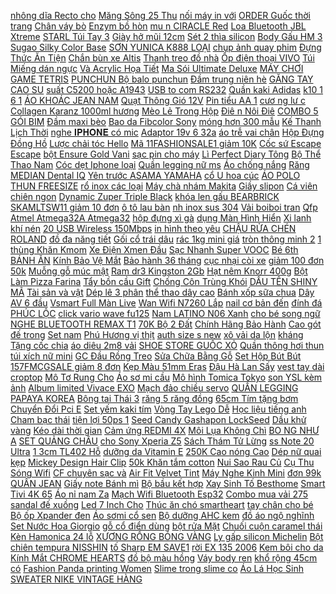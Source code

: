 [ nhông dĩa Recto cho](https://cuahang4.github.io/p0/121/222/bo-nhong-dia-recto-cho-winner-mua-hang-online/) [ Măng Sông 25 Thu](https://cuahang7.github.io/p0/21/256/mang-song-25-thu-20-hdpe-mua-hang-online/) [ nối máy in với](https://cuahang5.github.io/p0/179/413/day-ket-noi-may-in-voi-may-tinh-mua-hang-online/) [ ORDER Guốc thời trang](https://cuahang5.github.io/p0/178/399/order-guoc-thoi-trang-852-mua-hang-online/) [Chân váy bò](https://cuahang4.github.io/p0/141/368/chan-vay-bo-mua-hang-online/) [Enzym bồ hòn](https://cuahang7.github.io/p0/10/882/enzym-bo-hon-mua-hang-online/) [ mu n CIRACLE Red](https://cuahang7.github.io/p0/47/42/kem-tri-mun-ciracle-red-spot-cream-mua-hang-online/) [ Loa Bluetooth JBL Xtreme](https://cuahang4.github.io/p0/144/736/loa-bluetooth-jbl-xtreme-3-mua-hang-online/) [ STARL Túi Tay 3](https://cuahang12.github.io/p0/108/549/ao-khoac-kaki-starl-tui-tay-3-mau-mua-hang-online/) [Giày hở mũi 12cm](https://cuahang12.github.io/p0/135/385/giay-ho-mui-12cm-mua-hang-online/) [Sét 2 thìa silicon](https://cuahang10.github.io/p0/27/471/set-2-thia-silicon-mua-hang-online/) [Body Gấu HM 3](https://cuahang5.github.io/p0/181/644/body-gau-hm-3-mua-hang-online/) [ Sugao Silky Color Base](https://cuahang10.github.io/p0/14/627/kem-lot-sugao-silky-color-base-spf20-20ml-mua-hang-online/) [ SƠN YUNICA K888 LOẠI](https://cuahang7.github.io/p0/30/900/sung-phun-son-yunica-k888-loai-1-mua-hang-online/) [ chụp ảnh quay phim](https://cuahang7.github.io/p0/11/528/bo-den-studio-tianrui-chup-anh-quay-phimlivestream-chuyen-nghiep-mua-hang-online/) [ Đựng Thức Ăn Tiện](https://cuahang4.github.io/p0/124/39/khay-go-dung-thuc-an-tien-dung-mua-hang-online/) [ Chắn bùn xe Altis](https://cuahang4.github.io/p0/109/431/chan-bun-xe-altis-2014-2017-mua-hang-online/) [ Thanh treo đồ nhà](https://cuahang7.github.io/p0/15/934/thanh-treo-do-nha-tam-mua-hang-online/) [ Ốp điện thoại VIVO](https://cuahang7.github.io/p0/32/391/op-dien-thoai-vivo-y53-mua-hang-online/) [Túi Miếng dán ngực](https://cuahang5.github.io/p0/186/595/tui-mieng-dan-nguc-mua-hang-online/) [ Và Acrylic Họa Tiết](https://cuahang5.github.io/p0/160/760/moc-chia-khoa-bang-kim-loai-va-acrylic-hoa-tiet-nhom-nhac-got7-blackpink-twice-exo-bts-mua-hang-online/) [ Ma Sói Ultimate Deluxe](https://cuahang4.github.io/p0/114/229/ma-soi-ultimate-deluxe-viet-hoa-mua-hang-online/) [ MÁY CHƠI GAME TETRIS](https://cuahang5.github.io/p0/174/365/may-choi-game-tetris-mini-elinhien-mua-hang-online/) [PUNCHUN Bộ balo punchun](https://cuahang12.github.io/p0/146/327/punchun-bo-balo-punchun-mua-hang-online/) [ Đầm trung niên hè](https://cuahang5.github.io/p0/170/356/dam-trung-nien-he-2019-mua-hang-online/) [GĂNG TAY CAO SU](https://cuahang5.github.io/p0/173/174/gang-tay-cao-su-mua-hang-online/) [ suất C5200 hoặc A1943](https://cuahang7.github.io/p0/45/703/so-cong-suat-c5200-hoac-a1943-1-con-mua-hang-online/) [ USB to com RS232](https://cuahang7.github.io/p0/17/163/cap-usb-to-com-rs232-z-tek-chinh-hang-mua-hang-online/) [Quần kaki Adidas](https://cuahang7.github.io/p0/16/703/quan-kaki-adidas-mua-hang-online/) [ k10 1 6 1](https://cuahang12.github.io/p0/148/465/mam-enkei-k10-16-16-cho-ex150-mua-hang-online/) [ ÁO KHOÁC JEAN NAM](https://cuahang4.github.io/p0/134/578/ao-khoac-jean-nam-han-quoc-mua-hang-online/) [ Quạt Thông Gió 12V](https://cuahang7.github.io/p0/4/721/quat-tan-nhiet-quat-thong-gio-12v-dc-5x5x1-mua-hang-online/) [ Pin tiểu AA 1](https://cuahang4.github.io/p0/148/656/pin-tieu-aa-15v-8-vien-mua-hang-online/) [ cươ ng lư c](https://cuahang10.github.io/p0/3/890/dai-bao-ve-camera-vsmart-live-khong-cuong-luc-cam-mua-hang-online/) [ Collagen Karanz 1000ml hương](https://cuahang7.github.io/p0/40/153/hola-hap-u-toc-tai-nha-collagen-karanz-1000ml-huong-bo-mua-hang-online/) [ Mèo Lẻ Trong Hộp](https://cuahang10.github.io/p0/21/202/phim-may-tinh-keycap-meo-le-trong-hop-sieu-cute-mua-hang-online/) [ Điê n Nôi Điê](https://cuahang10.github.io/p0/9/970/noi-diennoi-dien-kem-vong-cho-be-mua-hang-online/) [ COMBO 5 GÓI BIM](https://cuahang5.github.io/p0/178/746/combo-5-goibim-bim-que-thai-lan-mua-hang-online/) [Đầm maxi bèo](https://cuahang4.github.io/p0/130/214/dam-maxi-beo-mua-hang-online/) [ Bao da Fibcolor Sony](https://cuahang10.github.io/p0/28/533/bao-da-fibcolor-sony-m5-mua-hang-online/) [ móng hơn 300 mẫu](https://cuahang4.github.io/p0/113/698/stick-dan-mong-hon-300-mau-gia-re-nhat-thi-truong-mua-hang-online/) [ Kế Thanh Lịch Thời](https://cuahang7.github.io/p0/29/264/giay-cao-got-mui-tron-mau-tron-thiet-ke-thanh-lich-thoi-trang-danh-cho-nu-mua-hang-online/) [ nghe 𝐈𝐏𝐇𝐎𝐍𝐄 có mic](https://cuahang12.github.io/p0/148/650/tai-nghe-co-mic-jack-35-loai-a-nghe-hay-mua-hang-online/) [ Adaptor 19v 6 32a](https://cuahang12.github.io/p0/111/783/adaptor-19v-632a-loai-tot-mua-hang-online/) [ áo trễ vai chân](https://cuahang5.github.io/p0/158/426/set-ao-tre-vai-chan-vay-mua-hang-online/) [ Hộp Đựng Đồng Hồ](https://cuahang7.github.io/p0/38/366/hop-dung-dong-ho-bang-hop-kim-nhom-chong-bui-24-ngan-mua-hang-online/) [ Lược chải tóc Hello](https://cuahang12.github.io/p0/124/947/luoc-chai-toc-hello-kitty-mua-hang-online/) [ Mã 11FASHIONSALE1 giảm 10K](https://cuahang5.github.io/p0/186/149/ma-11fashionsale1-giam-10k-don-50k-dong-ho-thoi-trang-nu-day-da-aks05-mat-so-de-dang-xem-gio-mua-hang-online/) [ Cốc sứ Escape Escape](https://cuahang5.github.io/p0/198/978/coc-su-escape-escape-mug-mua-hang-online/) [ bột Ensure Gold Vani](https://cuahang4.github.io/p0/121/135/sua-bot-ensure-gold-vani-hmb-400g-mua-hang-online/) [ sạc pin cho máy](https://cuahang10.github.io/p0/3/378/sac-pin-cho-may-makita-18v-mua-hang-online/) [ Lì Perfect Diary Tông](https://cuahang4.github.io/p0/125/138/son-kem-li-perfect-diary-tong-mau-do-quyen-ru-25g-mua-hang-online/) [ Bộ Thể Thao Nam](https://cuahang5.github.io/p0/158/230/set-bo-the-thao-nam-gk28-mua-hang-online/) [ Cóc dẹt Iphone loại](https://cuahang4.github.io/p0/124/642/coc-det-iphone-loai-tot-mua-hang-online/) [ Quần legging nữ ms](https://cuahang7.github.io/p0/3/688/quan-legging-nu-ms-warm-mua-hang-online/) [Áo chống nắng](https://cuahang10.github.io/p0/11/586/ao-chong-nang-mua-hang-online/) [ Răng MEDIAN Dental IQ](https://cuahang5.github.io/p0/173/224/kem-danh-rang-median-dental-iq-120g-mua-hang-online/) [ Yên trước ASAMA YAMAHA](https://cuahang12.github.io/p0/133/987/yen-truoc-asama-yamaha-hk-xe-dap-dien-va-xe-dap-mua-hang-online/) [ cổ U hoa cúc](https://cuahang7.github.io/p0/15/294/ao-croptop-co-u-hoa-cuc-mi-mua-hang-online/) [ÁO POLO THUN FREESIZE](https://cuahang4.github.io/p0/121/364/ao-polo-thun-freesize-mua-hang-online/) [ rổ inox các loại](https://cuahang12.github.io/p0/143/373/bo-ro-inox-cac-loai-xe-mua-hang-online/) [ Máy chà nhám Makita](https://cuahang12.github.io/p0/109/255/may-cha-nham-makita-gv6010-mua-hang-online/) [Giầy slipon](https://cuahang4.github.io/p0/101/918/giay-slipon-mua-hang-online/) [ Cá viên chiên ngon](https://cuahang7.github.io/p0/44/434/ca-vien-chien-ngon-lc-500gr-mua-hang-online/) [ Dynamic Zuper Triple Black](https://cuahang4.github.io/p0/117/418/muc-xam-dynamic-zuper-triple-black-60ml-mua-hang-online/) [ khóa len gấu BEARBRICK](https://cuahang5.github.io/p0/195/889/moc-khoa-len-gau-bearbrick-handmade-mua-hang-online/) [ SKAMLTSW11 giảm 10 đơn](https://cuahang12.github.io/p0/109/605/ma-skamltsw11-giam-10-don-99k-hinh-thatdam-cong-so-cham-bi-den-laluas-mua-hang-online/) [ ô tô lau bàn](https://cuahang5.github.io/p0/153/790/ma-11lssale-giam-100-don-50k-khan-lau-bep-lau-o-to-lau-ban-khan-kt-30-30-cm-mua-hang-online/) [ nh inox sus 304](https://cuahang5.github.io/p0/198/874/voi-lavabo-nong-lanh-inox-sus-304-cao-cap-mua-hang-online/) [Vải boiboi tran](https://cuahang12.github.io/p0/133/124/vai-boiboi-tran-mua-hang-online/) [ Qfp Atmel Atmega32A Atmega32](https://cuahang7.github.io/p0/25/155/bo-5-linh-kien-dien-tu-atmega32a-au-qfp-atmel-atmega32a-atmega32-tqfp44-32a-au-mua-hang-online/) [ hộp đựng xì gà](https://cuahang7.github.io/p0/31/473/bo-20-chiec-hop-dung-xi-ga-bang-nhom-sieu-mong-mua-hang-online/) [ dụng Màn Hình Hiển](https://cuahang7.github.io/p0/10/604/vot-muoi-qualitell-xiaomi-youpin-kiem-den-bat-muoi-tien-dung-man-hinh-hien-thi-ky-thuat-so-mua-hang-online/) [ Xi lanh khí nén](https://cuahang7.github.io/p0/3/731/xi-lanh-khi-nen-sda-20x25-mua-hang-online/) [ 20 USB Wireless 150Mbps](https://cuahang5.github.io/p0/150/11/giam-20-usb-wireless-150mbps-tenda-w311ma-mua-hang-online/) [ in hình theo yêu](https://cuahang10.github.io/p0/19/833/ao-thun-in-hinh-theo-yeu-cau-mua-hang-online/) [ CHẬU RỬA CHÉN ROLAND](https://cuahang5.github.io/p0/170/216/chau-rua-chen-roland-rl9045v-mua-hang-online/) [ đồ đa năng tiết](https://cuahang5.github.io/p0/198/303/moc-treo-quan-ao-da-nang-9-lo-tien-dung-moc-treo-do-da-nang-tiet-kiem-dien-tich-mua-hang-online/) [Gối cổ trái dâu](https://cuahang4.github.io/p0/141/419/goi-co-trai-dau-mua-hang-online/) [ rác 1kg mini giá](https://cuahang12.github.io/p0/113/668/tui-rac-1kg-mini-gia-re-mua-hang-online/) [ tròn thông minh 2](https://cuahang12.github.io/p0/117/438/chau-tu-duong-tron-thong-minh-2-lop-mua-hang-online/) [ 1 thùng Khăn Kmom](https://cuahang5.github.io/p0/158/573/1-thung-khan-kmom-natural-mua-hang-online/) [ Xe Điện Xmen Đầu](https://cuahang4.github.io/p0/139/480/tem-trum-xe-dien-xmen-dau-lau-do-cuc-ngau-mua-hang-online/) [ Sạc Nhanh Super VOOC](https://cuahang10.github.io/p0/1/987/sac-nhanh-super-vooc-20-65w-cho-oppo-reno5-hang-fullbox-chinh-hang-mua-hang-online/) [ Bé 6th BÁNH ĂN](https://cuahang12.github.io/p0/117/835/be-6th-banh-an-dam-pigeon-mua-hang-online/) [ Kính Bảo Vệ Mắt](https://cuahang12.github.io/p0/145/749/kinh-bao-ve-mat-chong-bui-tien-dung-mua-hang-online/) [ Bảo hành 36 tháng](https://cuahang4.github.io/p0/105/334/o-cung-ssd-m2-sata-kingmax-chinh-hang-dung-luong-128gb256gb-chinh-hang-bao-hanh-36-thang-1-doi-1-mua-hang-online/) [cục nhại còi xe](https://cuahang5.github.io/p0/169/90/cuc-nhai-coi-xe-mua-hang-online/) [ giảm 100 đơn 50k](https://cuahang5.github.io/p0/172/962/ma-11lssale-giam-100-don-50k-xay-tieu-cam-tay-mua-hang-online/) [ Muỗng gỗ múc mật](https://cuahang5.github.io/p0/158/501/muong-go-muc-mat-ong-mua-hang-online/) [ Ram dr3 Kingston 2Gb](https://cuahang12.github.io/p0/128/319/ram-dr3-kingston-2gb1600-chinh-hang-mua-hang-online/) [Hạt nêm Knorr 400g](https://cuahang7.github.io/p0/31/656/hat-nem-knorr-400g-mua-hang-online/) [ Bột Làm Pizza Farina](https://cuahang5.github.io/p0/196/234/bot-lam-pizza-farina-1kg-mua-hang-online/) [Tẩy bồn cầu Gift](https://cuahang10.github.io/p0/0/947/tay-bon-cau-gift-mua-hang-online/) [ Chống Côn Trùng Khói](https://cuahang5.github.io/p0/152/750/ron-dan-chan-cua-day-5mm-cuc-dinh-chong-con-trung-khoi-bui-tieng-on-doorseal-vietnam-mua-hang-online/) [ DẤU TÊN SHINY MÃ](https://cuahang5.github.io/p0/164/640/dau-ten-shiny-ma-s842-mua-hang-online/) [ Tài sản và vật](https://cuahang5.github.io/p0/155/989/sach-tai-san-va-vat-quyen-nxb-cong-an-nhan-dan-mua-hang-online/) [Dép lê 3 phân](https://cuahang5.github.io/p0/161/415/dep-le-3-phan-mua-hang-online/) [ thể thao dây cao](https://cuahang10.github.io/p0/20/715/dong-ho-the-thao-day-cao-su-tre-em-synoke-9001-mua-hang-online/) [ Bánh xốp sữa chua](https://cuahang4.github.io/p0/102/258/banh-xop-sua-chua-3-vi-mua-hang-online/) [ Dây AV 6 đầu](https://cuahang7.github.io/p0/44/221/day-av-6-dau-1m8-mua-hang-online/) [ Vsmart Full Màn Live](https://cuahang7.github.io/p0/11/788/kinh-cuong-luc-vsmart-full-man-live-4-joy-4-joy-3-active-3-star-3-star-4-star-5-aris-aris-pro-joy-2-plus-star-mua-hang-online/) [ Wan Wifi N7260 Lắp](https://cuahang7.github.io/p0/34/50/cac-wan-wifi-n7260-lap-may-mua-hang-online/) [ nail cơ bản đến](https://cuahang4.github.io/p0/114/141/bo-do-nail-co-ban-den-nang-cao-so-3-cho-hoc-vien-mua-hang-online/) [ đính đá PHÚC LỘC](https://cuahang5.github.io/p0/153/645/tranh-dinh-da-phuc-loc-tho-df530-150-x-50-cm-mua-hang-online/) [ click vario wave fu125](https://cuahang7.github.io/p0/47/625/dia-phay-thai-click-vario-wave-fu125-sirius-mua-hang-online/) [ Nam LATINO N06 Xanh](https://cuahang5.github.io/p0/161/931/nuoc-hoa-nam-latino-n06-xanh-100ml-mua-hang-online/) [ cho bé song ngữ](https://cuahang5.github.io/p0/181/13/sach-bo-hop-thu-vien-hinh-anh-dau-tien-cho-be-song-ngu-anh-viet-mua-hang-online/) [ NGHE BLUETOOTH REMAX T1](https://cuahang7.github.io/p0/30/791/tai-nghe-bluetooth-remax-t1-chinh-hang-mua-hang-online/) [ 70K Bộ 2 Đất](https://cuahang10.github.io/p0/6/292/freeship-70k-bo-2-dat-trong-cay-dat-hu-co-da-dung-trong-rau-hoa-kieng-lavamix-65dm325-3kg-tien-loi-de-su-dung-mua-hang-online/) [ Chính Hãng Bảo Hành](https://cuahang12.github.io/p0/141/663/dien-thoai-xiaomi-redmi-9a-2gb32gb-hang-chinh-hang-bao-hanh-18-thang-mua-hang-online/) [Cao gót đế trong](https://cuahang4.github.io/p0/147/63/cao-got-de-trong-mua-hang-online/) [Set nam](https://cuahang4.github.io/p0/128/216/set-nam-mua-hang-online/) [ Phú Hương vị thịt](https://cuahang7.github.io/p0/31/514/thung-24-goi-mien-phu-huong-vi-thit-bam-mua-hang-online/) [ auth size s new](https://cuahang12.github.io/p0/148/702/vay-hm-auth-size-s-new-tag-mua-hang-online/) [ xô vải da lộn](https://cuahang7.github.io/p0/24/905/mu-xo-vai-da-lon-thiet-ke-4-mau-tuy-chon-mua-hang-online/) [ kháng Tặng cốc chia](https://cuahang12.github.io/p0/108/530/dau-hung-chanh-minion-tinh-dau-hung-chanh-minion-tang-de-khang-tang-coc-chia-vach-mua-hang-online/) [ áo diêu 2m8 vải](https://cuahang7.github.io/p0/5/385/ao-dieu-2m8-vai-caro-mua-hang-online/) [ SHOE STORE GUỐC XỎ](https://cuahang4.github.io/p0/100/450/shoe-store-guoc-xo-ngon-mua-hang-online/) [ Quần thông hơi thun](https://cuahang5.github.io/p0/180/705/quan-thong-hoi-thun-lanh-dung-may-mua-hang-online/) [túi xích nữ mini](https://cuahang5.github.io/p0/157/270/tui-xich-nu-mini-mua-hang-online/) [ GC Đầu Rồng Treo](https://cuahang5.github.io/p0/171/738/tui-gc-dau-rong-treo-tim-mua-hang-online/) [ Sửa Chữa Bằng Gỗ](https://cuahang12.github.io/p0/118/779/bo-do-choi-dung-cu-sua-chua-bang-go-cho-be-mua-hang-online/) [ Set Hộp Bút Bút](https://cuahang12.github.io/p0/119/739/set-hop-but-but-anh-bts-mua-hang-online/) [ 157FMCGSALE giảm 8 đơn](https://cuahang4.github.io/p0/133/165/ma-157fmcgsale-giam-8-don-500k-size-lon-com-chay-nep-tho-cha-bong-mua-hang-online/) [ Kẹp Màu 51mm Eras](https://cuahang12.github.io/p0/116/742/kep-mau-51mm-eras-e806-mua-hang-online/) [ Đậu Hà Lan Sấy](https://cuahang4.github.io/p0/133/664/dau-ha-lan-say-pho-mai-mua-hang-online/) [ vest tay dài croptop](https://cuahang5.github.io/p0/189/883/ao-vest-tay-dai-croptop-peace-house-clothing-mua-hang-online/) [ Mô Tơ Rung Cho](https://cuahang7.github.io/p0/42/440/cap-mo-to-rung-cho-lg-v30-v40-v50-mua-hang-online/) [ Áo sơ mi cầu](https://cuahang10.github.io/p0/27/717/ao-so-mi-cau-vong-mua-hang-online/) [ Mô hình Tomica Tokyo](https://cuahang4.github.io/p0/134/497/mo-hinh-tomica-tokyo-disney-resort-mua-hang-online/) [ son YSL kèm ảnh](https://cuahang4.github.io/p0/113/954/son-ysl-kem-anh-that-mua-hang-online/) [Album limited Vivace EXO](https://cuahang12.github.io/p0/116/872/album-limited-vivace-exo-mua-hang-online/) [Mạch đảo chiều servo](https://cuahang10.github.io/p0/10/931/mach-dao-chieu-servo-mua-hang-online/) [QUẦN LEGGING PAPAYA KOREA](https://cuahang4.github.io/p0/143/61/quan-legging-papaya-korea-mua-hang-online/) [ Bông tai Thái 3](https://cuahang7.github.io/p0/0/119/bong-tai-thai-3-doi-mua-hang-online/) [ răng 5 răng đồng](https://cuahang4.github.io/p0/113/794/day-keo-rang-5-rang-dong-2-chieu-mua-hang-online/) [ 65cm Tím tặng bơm](https://cuahang12.github.io/p0/148/920/bong-yoga-65cm-tim-tang-bom-tay-mua-hang-online/) [ Chuyển Đổi Pci E](https://cuahang7.github.io/p0/12/458/card-chuyen-doi-pci-e-x4x8-x-16-pci-e-sang-m2-nvme-mua-hang-online/) [Set yếm kaki tím](https://cuahang7.github.io/p0/13/775/set-yem-kaki-tim-mua-hang-online/) [ Vòng Tay Lego Dễ](https://cuahang10.github.io/p0/13/993/vong-tay-lego-de-thuong-mua-hang-online/) [ Học liệu tiếng anh](https://cuahang5.github.io/p0/189/955/hoc-lieu-tieng-anh-phonics-1-mua-hang-online/) [Cham bạc thái](https://cuahang5.github.io/p0/194/27/cham-bac-thai-mua-hang-online/) [ tiện lợi 50ps 1](https://cuahang4.github.io/p0/145/781/cuon-giay-lau-da-nang-sieu-tien-loi-50ps1-cuon-mua-hang-online/) [ Seed Candy Gashapon LockSeed](https://cuahang10.github.io/p0/2/8/hiep-si-mat-na-lock-seed-candygashapon-lockseed-kamen-rider-gaim-bandai-mua-hang-online/) [Dầu khử vàng](https://cuahang5.github.io/p0/187/737/dau-khu-vang-mua-hang-online/) [ Kéo dài thời gian](https://cuahang12.github.io/p0/136/468/bo-5-bao-cao-su-gai-super-gold-don-gai-bi-lon-keo-dai-thoi-gian-hop-2-cai-nhat-ban-gof-store-mua-hang-online/) [Cảm ứng REDMI 4X](https://cuahang7.github.io/p0/41/338/cam-ung-redmi-4x-mua-hang-online/) [ Môi Lụa Không Chì](https://cuahang12.github.io/p0/142/541/son-moi-lua-khong-chi-thien-nhien-co-mem-an-toan-4g-mua-hang-online/) [ BO NG NHƯ A](https://cuahang5.github.io/p0/174/196/bong-nhua-mem-cho-be-mua-hang-online/) [SET QUẢNG CHÂU](https://cuahang5.github.io/p0/196/285/set-quang-chau-mua-hang-online/) [ cho Sony Xperia Z5](https://cuahang4.github.io/p0/112/100/pin-cho-sony-xperia-z5-mini-z5-compact-mua-hang-online/) [ Sách Thám Tử Lừng](https://cuahang5.github.io/p0/155/632/sach-tham-tu-lung-danh-conan-tap-82-mua-hang-online/) [ ss Note 20 Ultra](https://cuahang5.github.io/p0/167/152/op-dien-thoai-be-mat-nham-cho-samsung-galaxy-ss-note-20-ultra-10-plus-9-8-lite-10-5g-mua-hang-online/) [ 1 3cm TL402 Hỗ](https://cuahang12.github.io/p0/114/84/that-lung-vay-ban-nho-manh-13cm-tl402-ho-tro-bam-lo-day-nit-that-lung-gia-tot-mua-hang-online/) [ dưỡng da Vitamin E](https://cuahang7.github.io/p0/19/830/kem-duong-da-vitamin-e-blackmores-mua-hang-online/) [ 250K Cao nóng Cao](https://cuahang4.github.io/p0/105/76/ma-fmcgmall-8-don-250k-cao-nong-cao-sao-vang-star-danapha-30g-mua-hang-online/) [ Dép nữ quai kẹp](https://cuahang4.github.io/p0/105/201/dep-nu-quai-kep-mwc-nude-3246-mua-hang-online/) [ Mickey Design Hair Clip](https://cuahang4.github.io/p0/128/989/mickey-design-hair-clip-for-women-mua-hang-online/) [ 50k Khăn tắm cotton](https://cuahang4.github.io/p0/120/61/ma-11lssale-giam-100-don-50k-khan-tam-cotton-xuat-du-kt-70140cm-nang-320g-mua-hang-online/) [ Nui Sao Rau Củ](https://cuahang7.github.io/p0/39/692/ma-1511fmcgsale-giam-8-don-500k-nui-sao-rau-cu-safoco-goi-200g-sale-mua-hang-online/) [ Cụ Thu Sóng Wifi](https://cuahang10.github.io/p0/12/195/dung-cu-thu-song-wifi-c4o8-mua-hang-online/) [ CF chuyên sạc và](https://cuahang5.github.io/p0/160/904/mach-3s-30a-cf-chuyen-sac-va-can-bang-pin-lion-126-mua-hang-online/) [ Air Fit Velvet Tint](https://cuahang7.github.io/p0/13/653/son-kem-black-rouge-air-fit-velvet-tint-season-5-mua-hang-online/) [ Máy Nghe Kinh Mini](https://cuahang4.github.io/p0/105/651/may-nghe-kinh-mini-the-nho-mua-hang-online/) [ đơn 99k QUẦN JEAN](https://cuahang4.github.io/p0/143/988/ma-warun27-giam-12k-don-99k-quan-jean-xuat-xin-mua-hang-online/) [Giấy note Bánh mì](https://cuahang4.github.io/p0/132/842/giay-note-banh-mi-mua-hang-online/) [ Bộ bầu kết hợp](https://cuahang4.github.io/p0/102/203/bo-bau-ket-hop-sau-sinh-mua-hang-online/) [ Xay Sinh Tố Besthome](https://cuahang4.github.io/p0/118/858/may-xay-sinh-to-besthome-bbl-3888-mua-hang-online/) [ Smart Tivi 4K 65](https://cuahang5.github.io/p0/189/21/smart-tivi-4k-65-inch-panasonic-th-65gx750v-mua-hang-online/) [ Áo nỉ nam Za](https://cuahang7.github.io/p0/36/763/ao-ni-nam-zara-mua-hang-online/) [ Mạch Wifi Bluetooth Esp32](https://cuahang7.github.io/p0/11/749/bang-mach-wifi-bluetooth-esp32-cam-mb-cong-micro-usb-ch340g-mua-hang-online/) [Combo mua vải 275](https://cuahang5.github.io/p0/183/328/combo-mua-vai-275-mua-hang-online/) [sandal đế xuồng](https://cuahang5.github.io/p0/153/226/sandal-de-xuong-mua-hang-online/) [ Led 7 Inch Cho](https://cuahang12.github.io/p0/120/983/den-pha-led-7-inch-cho-xe-mo-to-mua-hang-online/) [ Thúc ăn chó smartheart](https://cuahang4.github.io/p0/105/64/thuc-an-cho-smartheart-adult-400g-mua-hang-online/) [ tay chân cho bé](https://cuahang4.github.io/p0/134/64/tat-tay-chan-cho-be-so-sinh-mua-hang-online/) [Bộ ốp Xpander đen](https://cuahang12.github.io/p0/148/675/bo-op-xpander-den-mua-hang-online/) [ Áo sơmi cổ sen](https://cuahang12.github.io/p0/117/903/ao-somi-co-sen-pha-ren-mua-hang-online/) [ Bộ dưỡng AHC kem](https://cuahang7.github.io/p0/19/656/bo-duong-ahc-kem-serum-mua-hang-online/) [ đồ áo ngộ nghĩnh](https://cuahang5.github.io/p0/167/445/ma-11fashionsale1-giam-10k-don-50k-freeshipset-do-ao-ngo-nghinh-quan-boom-den-soc-mau-mua-hang-online/) [ Set Nước Hoa Giorgio](https://cuahang10.github.io/p0/6/993/set-nuoc-hoa-giorgio-armani-nu-mua-hang-online/) [ gỗ cổ điển dùng](https://cuahang12.github.io/p0/107/455/15-cai-hoa-giay-hinh-chu-love-bang-go-co-dien-dung-cho-tiec-cuoi-mua-hang-online/) [bột rửa Mặt](https://cuahang7.github.io/p0/36/711/bot-rua-mat-mua-hang-online/) [ Chuối cuộn caramel thái](https://cuahang12.github.io/p0/103/550/chuoi-cuon-caramel-thai-lan-mua-hang-online/) [ Kèn Hamonica 24 lỗ](https://cuahang4.github.io/p0/139/367/ken-hamonica-24-lo-dms001-mua-hang-online/) [XƯƠNG RỒNG BÓNG VÀNG](https://cuahang10.github.io/p0/6/208/xuong-rong-bong-vang-mua-hang-online/) [ Ly gấp silicon Michelin](https://cuahang10.github.io/p0/13/333/ly-gap-silicon-michelin-bpa-free-mua-hang-online/) [ Bột chiên tempura NISSHIN](https://cuahang5.github.io/p0/178/707/bot-chien-tempura-nisshin-450g-mua-hang-online/) [ tố Sharp EM SAVE1](https://cuahang7.github.io/p0/48/35/may-xay-sinh-to-sharp-em-save1-125l-mua-hang-online/) [ rời EX 135 2006](https://cuahang7.github.io/p0/0/818/tem-roi-ex-135-2006-2010-crypton-cam-den-mua-hang-online/) [ Kem bôi cho da](https://cuahang10.github.io/p0/11/200/sodermix-15gr-kem-boi-cho-da-viem-co-dia-cham-sua-seo-loi-mua-hang-online/) [Kính Mắt CHROME HEARTS](https://cuahang7.github.io/p0/12/144/kinh-mat-chrome-hearts-mua-hang-online/) [đồ bộ màu hồng](https://cuahang7.github.io/p0/34/55/do-bo-mau-hong-mua-hang-online/) [Váy body ren](https://cuahang7.github.io/p0/11/32/vay-body-ren-mua-hang-online/) [ khổ rộng 45cm có](https://cuahang5.github.io/p0/162/123/10m-giay-dan-tuong-gia-gach-cuon-10m-kho-rong-45cm-co-keo-dan-san-mua-hang-online/) [ Fashion Panda printing Women](https://cuahang7.github.io/p0/3/43/fashion-panda-printing-women-dresshcx-mua-hang-online/) [ Slime trong slime co](https://cuahang12.github.io/p0/129/989/slime-trong-slime-co-san-mua-hang-online/) [Áo Lá Học Sinh](https://cuahang12.github.io/p0/148/265/ao-la-hoc-sinh-mua-hang-online/) [ SWEATER NIKE VINTAGE HÀNG](https://cuahang5.github.io/p0/194/43/ao-sweater-nike-vintage-hang-canh-sale-mua-hang-online/) 